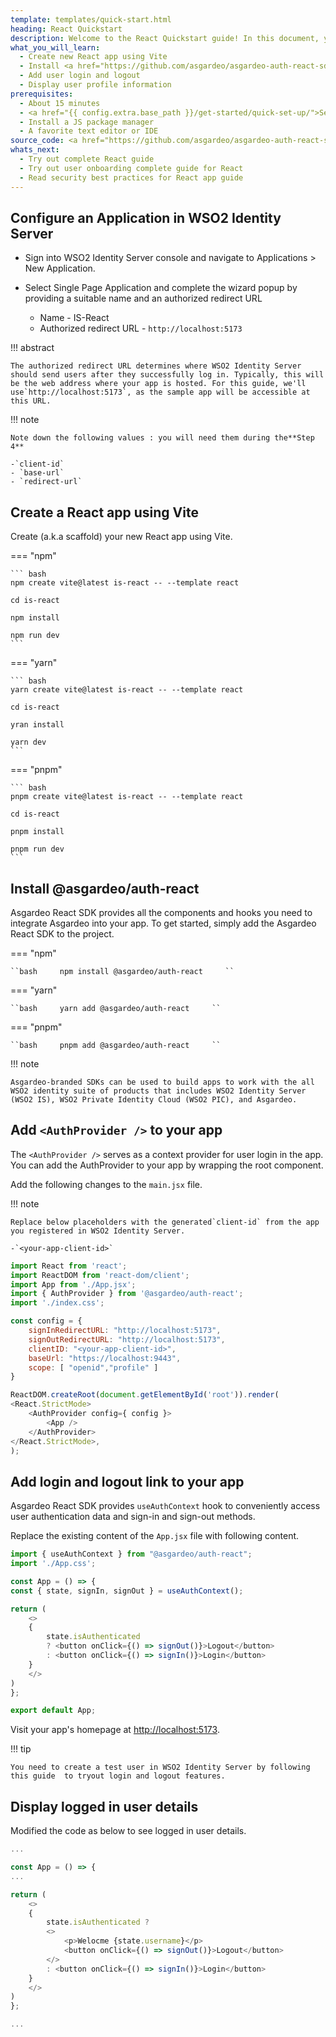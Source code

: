 ```yaml
---
template: templates/quick-start.html
heading: React Quickstart
description: Welcome to the React Quickstart guide! In this document, you will learn to build a React app, add user login and display user profile information using WSO2 Identity Server.
what_you_will_learn:
  - Create new React app using Vite
  - Install <a href="https://github.com/asgardeo/asgardeo-auth-react-sdk" target="_blank">@asgardeo/auth-react</a> package
  - Add user login and logout
  - Display user profile information
prerequisites:
  - About 15 minutes
  - <a href="{{ config.extra.base_path }}/get-started/quick-set-up/">Set-up WSO2 Identity Server</a>
  - Install a JS package manager
  - A favorite text editor or IDE
source_code: <a href="https://github.com/asgardeo/asgardeo-auth-react-sdk/tree/main/samples/asgardeo-react-app" target="_blank" class="github-icon">React Vite App Sample</a>
whats_next:
  - Try out complete React guide
  - Try out user onboarding complete guide for React
  - Read security best practices for React app guide
---
```

## Configure an Application in WSO2 Identity Server

- Sign into WSO2 Identity Server console and navigate to Applications > New Application.
- Select Single Page Application and complete the wizard popup by providing a suitable name and an authorized redirect URL

  - Name -  IS-React
  - Authorized redirect URL - `http://localhost:5173`

!!! abstract

    The authorized redirect URL determines where WSO2 Identity Server should send users after they successfully log in. Typically, this will be the web address where your app is hosted. For this guide, we'll use`http://localhost:5173`, as the sample app will be accessible at this URL.

!!! note

    Note down the following values : you will need them during the**Step 4**

    -`client-id`
    - `base-url`
    - `redirect-url`

## Create a React app using Vite

Create (a.k.a scaffold) your new React app using Vite.

=== "npm"

    ``` bash
    npm create vite@latest is-react -- --template react

    cd is-react

    npm install

    npm run dev
    ```

=== "yarn"

    ``` bash
    yarn create vite@latest is-react -- --template react

    cd is-react

    yran install

    yarn dev
    ```

=== "pnpm"

    ``` bash
    pnpm create vite@latest is-react -- --template react

    cd is-react

    pnpm install

    pnpm run dev
    ```

## Install @asgardeo/auth-react

Asgardeo React SDK provides all the components and hooks you need to integrate Asgardeo into your app. To get started, simply add the Asgardeo React SDK to the project.

=== "npm"

    ``bash     npm install @asgardeo/auth-react     ``

=== "yarn"

    ``bash     yarn add @asgardeo/auth-react     ``

=== "pnpm"

    ``bash     pnpm add @asgardeo/auth-react     ``


!!! note

    Asgardeo-branded SDKs can be used to build apps to work with the all WSO2 identity suite of products that includes WSO2 Identity Server (WSO2 IS), WSO2 Private Identity Cloud (WSO2 PIC), and Asgardeo.
    


## Add `<AuthProvider />` to your app

The `<AuthProvider />` serves as a context provider for user login in the app. You can add the AuthProvider to your app by  wrapping  the root component.

Add the following changes to the `main.jsx` file.

!!! note

    Replace below placeholders with the generated`client-id` from the app you registered in WSO2 Identity Server.

    -`<your-app-client-id>`
    

```javascript
import React from 'react';
import ReactDOM from 'react-dom/client';
import App from './App.jsx';
import { AuthProvider } from '@asgardeo/auth-react';
import './index.css';

const config = {
    signInRedirectURL: "http://localhost:5173",
    signOutRedirectURL: "http://localhost:5173",
    clientID: "<your-app-client-id>",
    baseUrl: "https://localhost:9443",
    scope: [ "openid","profile" ]
}

ReactDOM.createRoot(document.getElementById('root')).render(
<React.StrictMode>
    <AuthProvider config={ config }>
        <App />
    </AuthProvider>
</React.StrictMode>,
);

```

## Add login and logout link to your app

Asgardeo React SDK provides `useAuthContext` hook to conveniently access user authentication data and sign-in and sign-out methods.

Replace the existing content of the `App.jsx` file with following content.

```javascript
import { useAuthContext } from "@asgardeo/auth-react";
import './App.css';

const App = () => {
const { state, signIn, signOut } = useAuthContext();

return (
    <>
    {
        state.isAuthenticated
        ? <button onClick={() => signOut()}>Logout</button>
        : <button onClick={() => signIn()}>Login</button>
    }
    </>
)
};

export default App;
```

Visit your app's homepage at [http://localhost:5173](http://localhost:5173).

!!! tip

    You need to create a test user in WSO2 Identity Server by following this guide  to tryout login and logout features.

## Display logged in user details

Modified the code as below to see logged in user details.

```javascript
...

const App = () => {
...

return (
    <>
    {
        state.isAuthenticated ?
        <>
            <p>Welocme {state.username}</p>
            <button onClick={() => signOut()}>Logout</button>
        </>
        : <button onClick={() => signIn()}>Login</button>
    }
    </>
)
};

...
```
